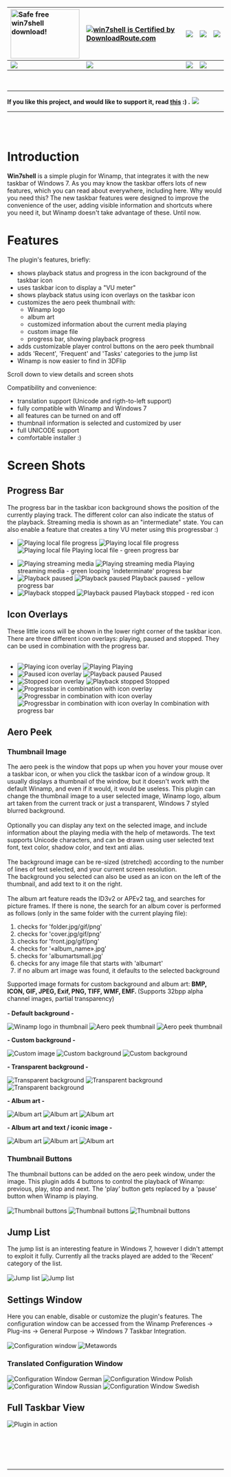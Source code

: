 | <a href='http://www.downloadatlas.com/freeware-d953c60d.html'><img src='http://www.downloadatlas.com/clean-awards/win7shell-by-atti86.png' alt='Safe free win7shell download!' width='160' height='114' /></a> | <a href='http://www.downloadroute.com/win7shell-Atti86.html'><img src='http://www.downloadroute.com/images/downloadroute_editorspick_70x70.png' alt='win7shell is Certified by DownloadRoute.com' border='0' /></a> | [![](http://i36.tinypic.com/wqvbt5.png)](http://lifehacker.com/5361018/win7shell-adds-windows-7-jump-list-support-to-winamp) | [![](http://www.softpedia.com/base_img/softpedia_clean_award_f.gif)](http://www.softpedia.com/progClean/Winamp-integration-with-Windows-7-taskbar-Clean-138682.html) | [![](http://www.dodownload.com/images/av-buttons/win7shell.png)](http://www.dodownload.com/audio/util+plug-ins/win7shell.html) |
|:---------------------------------------------------------------------------------------------------------------------------------------------------------------------------------------------------------------|:--------------------------------------------------------------------------------------------------------------------------------------------------------------------------------------------------------------------|:-----------------------------------------------------------------------------------------------------------------------------|:---------------------------------------------------------------------------------------------------------------------------------------------------------------------|:-------------------------------------------------------------------------------------------------------------------------------|
| [![](http://www.softsea.com/images/pro-logo-5stars.gif)](http://www.softsea.com/review/Win7shell.html) |  [![](http://i53.tinypic.com/24xnmdl.png)](http://www.downloadsquad.com/2009/09/16/plugin-add-windows-7-shell-integration-jumplist-winamp/) | [![](http://www.computerbild.de/downloads/1422105/cb_logo_downloadbereich.jpg)](http://www.computerbild.de/download/Win7-Taskbar-Plugin-fuer-Winamp-5204687.html) | [![](http://www.geardownload.com/images/editorchoicec.jpg)](http://www.geardownload.com/multimedia/win7shell.html) |

<br />


---


**If you like this project, and would like to support it, read [this](http://code.google.com/p/win7shell/wiki/Donate) :) .** [![](http://dl.dropbox.com/u/3568892/Pictures/sb-donate-button.png)](https://www.paypal.com/cgi-bin/webscr?cmd=_s-xclick&hosted_button_id=VWV4XNFR47K6N) 


---


<br /><br />

# Introduction #

<b>Win7shell</b> is a simple plugin for Winamp, that integrates it with the new taskbar of Windows 7. As you may know the taskbar offers lots of new features, which you can read about everywhere, including here. Why would you need this? The new taskbar features were designed to improve the convenience of the user, adding visible information and shortcuts where you need it, but Winamp doesn't take advantage of these. Until now.

# Features #

The plugin's features, briefly:
  * shows playback status and progress in the icon background of the taskbar icon
  * uses taskbar icon to display a "VU meter"
  * shows playback status using icon overlays on the taskbar icon
  * customizes the aero peek thumbnail with:
    * Winamp logo
    * album art
    * customized information about the current media playing
    * custom image file
    * progress bar, showing playback progress
  * adds customizable player control buttons on the aero peek thumbnail
  * adds 'Recent', 'Frequent' and 'Tasks' categories to the jump list
  * Winamp is now easier to find in 3DFlip

Scroll down to view details and screen shots

Compatibility and convenience:
  * translation support (Unicode and rigth-to-left support)
  * fully compatible with Winamp and Windows 7
  * all features can be turned on and off
  * thumbnail information is selected and customized by user
  * full UNICODE support
  * comfortable installer :)

# Screen Shots #

## Progress Bar ##

The progress bar in the taskbar icon background shows the position of the currently playing track. The different color can also indicate the status of the playback. Streaming media is shown as an "intermediate" state.
You can also enable a feature that creates a tiny VU meter using this progressbar :)

  * <img src='http://i29.tinypic.com/25uglqe.jpg' alt='Playing local file progress' border='0'> <img src='http://i31.tinypic.com/975h8w.jpg' alt='Playing local file progress' border='0'> <img src='http://i29.tinypic.com/2iut45x.png' alt='Playing local file' border='0'>   Playing local file - green progress bar<br>
<ul><li><img src='http://i30.tinypic.com/13zo5te.jpg' alt='Playing streaming media' border='0'> <img src='http://i31.tinypic.com/2hwnzuw.png' alt='Playing streaming media' border='0'>  Playing streaming media - green looping 'indeterminate' progress bar<br>
</li><li><img src='http://i26.tinypic.com/2kowb6.jpg' alt='Playback paused' border='0'> <img src='http://i28.tinypic.com/vhu5na.png' alt='Playback paused' border='0'>  Playback paused - yellow progress bar<br>
</li><li><img src='http://i26.tinypic.com/fks7rc.jpg' alt='Playback stopped' border='0'> <img src='http://i28.tinypic.com/a1r1z.png' alt='Playback paused' border='0'>   Playback stopped - red icon</li></ul>

<h2>Icon Overlays</h2>

These little icons will be shown in the lower right corner of the taskbar icon. There are three different icon overlays: playing, paused and stopped. They can be used in combination with the progress bar.<br>
<br>
<ul><li><img src='http://i29.tinypic.com/v3zhbn.jpg' alt='Playing icon overlay' border='0'> <img src='http://i26.tinypic.com/jjux5z.png' alt='Playing' border='0'>  Playing<br>
</li><li><img src='http://i26.tinypic.com/2dabps4.jpg' alt='Paused icon overlay' border='0'> <img src='http://i26.tinypic.com/in7qx2.png' alt='Playback paused' border='0'>  Paused<br>
</li><li><img src='http://i27.tinypic.com/k8euh.jpg' alt='Stopped icon overlay' border='0'> <img src='http://i31.tinypic.com/30uzrpg.png' alt='Playback stopped' border='0'>  Stopped<br>
</li><li><img src='http://i30.tinypic.com/apg3g2.jpg' alt='Progressbar in combination with icon overlay' border='0'> <img src='http://i27.tinypic.com/efnd46.jpg' alt='Progressbar in combination with icon overlay'> <img src='http://i25.tinypic.com/14ybbsp.png"' alt='Progressbar in combination with icon overlay' border='0'>   In combination with progress bar</li></ul>


<h2>Aero Peek</h2>

<h3>Thumbnail Image</h3>

The aero peek is the window that pops up when you hover your mouse over a taskbar icon, or when you click the taskbar icon of a window group. It usually displays a thumbnail of the window, but it doesn't work with the default Winamp, and even if it would, it would be useless. This plugin can change the thumbnail image to a user selected image, Winamp logo, album art taken from the current track or just a transparent, Windows 7 styled blurred background.<br>
<br>
Optionally you can display any text on the selected image, and include information about the playing media with the help of metawords. The text supports Unicode characters, and can be drawn using user selected text font, text color, shadow color, and text anti alias.<br>
<br>
The background image can be re-sized (stretched) according to the number of lines of text selected, and your current screen resolution.<br>
The background you selected can also be used as an icon on the left of the thumbnail, and add text to it on the right.<br>
<br>
The album art feature reads the ID3v2 or APEv2 tag, and searches for picture frames. If there is none, the search for an album cover is performed as follows (only in the same folder with the current playing file):<br>
<ol><li>checks for 'folder.jpg/gif/png'<br>
</li><li>checks for 'cover.jpg/gif/png'<br>
</li><li>checks for 'front.jpg/gif/png'<br>
</li><li>checks for '«album_name».jpg'<br>
</li><li>checks for 'albumartsmall.jpg'<br>
</li><li>checks for any image file that starts with 'albumart'<br>
</li><li>if no album art image was found, it defaults to the selected background</li></ol>

Supported image formats for custom background and album art: <b>BMP, ICON, GIF, JPEG, Exif, PNG, TIFF, WMF, EMF. </b> (Supports 32bpp alpha channel images, partial transparency)<br>
<br>
<b>- Default background -</b>

<img src='http://i26.tinypic.com/ir89hu.jpg' alt='Winamp logo in thumbnail' border='0'> <img src='http://i27.tinypic.com/ruuuww.jpg' alt='Aero peek thumbnail' border='0'> <img src='http://i32.tinypic.com/357fsjd.jpg' alt='Aero peek thumbnail' border='0'>

<b>- Custom background -</b>

<img src='http://i27.tinypic.com/1zgg4ms.png' alt='Custom image' border='0'> <img src='http://i31.tinypic.com/2ngxtl2.png' alt='Custom background' border='0'> <img src='http://i27.tinypic.com/10h0x78.png' alt='Custom background' border='0'>

<b>- Transparent background -</b>

<img src='http://i26.tinypic.com/347a2o3.png' alt='Transparent background' border='0'> <img src='http://img215.imageshack.us/img215/5480/ss20090828190259.png' alt='Transparent background'> <img src='http://i30.tinypic.com/vcqv55.png' alt='Transparent background' border='0'>

<b>- Album art -</b>

<img src='http://i26.tinypic.com/2efp8x3.png' alt='Album art' border='0'> <img src='http://i25.tinypic.com/2eq7wgn.png' alt='Album art' border='0'> <img src='http://i30.tinypic.com/2ujl9tt.png' alt='Album art' border='0'>

<b>- Album art and text / iconic image -</b>

<img src='http://i37.tinypic.com/2v3kk81.png' alt='Album art' border='0'> <img src='http://i35.tinypic.com/2n8x0dg.png' alt='Album art' border='0'> <img src='http://i34.tinypic.com/288ywj6.png' alt='Album art' border='0'>


<h3>Thumbnail Buttons</h3>

The thumbnail buttons can be added on the aero peek window, under the image. This plugin adds 4 buttons to control the playback of Winamp: previous, play, stop and next. The 'play' button gets replaced by a 'pause' button when Winamp is playing.<br>
<br>
<img src='http://i29.tinypic.com/2wm2ct2.png' alt='Thumbnail buttons' border='0'> <img src='http://i37.tinypic.com/a2srx1.png' alt='Thumbnail buttons' border='0'> <img src='http://i38.tinypic.com/2lad7ih.png' alt='Thumbnail buttons' border='0'>

<h2>Jump List</h2>

The jump list is an interesting feature in Windows 7, however I didn't attempt to exploit it fully. Currently all the tracks played are added to the 'Recent' category of the list.<br>
<br>
<img src='http://i37.tinypic.com/25ulf6u.png' alt='Jump list' border='0'> <img src='http://i37.tinypic.com/11bi829.png' alt='Jump list' border='0'>


<h2>Settings Window</h2>

Here you can enable, disable or customize the plugin's features. The configuration window can be accessed from the Winamp Preferences -> Plug-ins -> General Purpose -> Windows 7 Taskbar Integration.<br>
<br>
<img src='http://i33.tinypic.com/2qbvfcy.png' alt='Configuration window' border='0'> <img src='http://i36.tinypic.com/r6wua1.png' alt='Metawords' border='0'>

<h3>Translated Configuration Window</h3>

<img src='http://i37.tinypic.com/2qbt638.png' alt='Configuration Window German' border='0'>
<img src='http://i38.tinypic.com/10h4xoi.png' alt='Configuration Window Polish' border='0'>
<img src='http://i35.tinypic.com/2rptc82.png' alt='Configuration Window Russian' border='0'>
<img src='http://i37.tinypic.com/v8ioeo.png' alt='Configuration Window Swedish' border='0'>

<h2>Full Taskbar View</h2>

<img src='http://i25.tinypic.com/2mnk803.png' alt='Plugin in action' border='0'>


<br /><br /><br /><br />
<hr />
<br /><br /><br /><br />
<wiki:gadget url="http://aruljohn.com/gadget/ip.xml" width="300" height="200" border="0" />